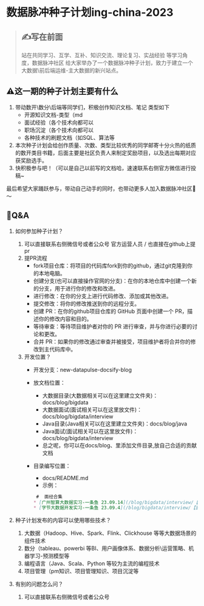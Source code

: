 # 数据脉冲种子计划ing-china-2023

> ## ✍️写在前面
>
> 站在共同学习、互学、互补、知识交流、理论复习、实战经验 等学习角度，数据脉冲社区 给大家举办了一个数据脉冲种子计划，致力于建立一个大数据\前后端运维-主大数据的新兴站点。

## ⚠️这一期的种子计划主要有什么

1. 带动数开\数分\后端等同学们，积极创作知识文档、笔记 类型如下
   * 开源知识文档-类型（md
   * 面试经验（各个技术向都可以
   * 职场沉淀（各个技术向都可以
   * 各种技术的刷题文档（如SQL、算法等
2. 本次种子计划会给创作质量、次数、类型比较优秀的同学邮寄十分火热的纸质的数开类目书籍，后面主要是社区负责人来制定奖励项目，以及选出每期对应获奖励选手。
3. 快积极参与吧！（可以是自己以前写的文档哈，速速联系右侧官方微信进行投稿~


最后希望大家踊跃参与，带动自己动手的同时，也带动更多人加入数据脉冲社区💪～

## 🤔️Q&A

1. 如何参加种子计划？
   1. 可以直接联系右侧微信号或者公众号 官方运营人员 / 也直接在github上提pr
     1. 提PR流程
        * fork项目仓库：将项目的代码库fork到你的github，通过git克隆到你的本地电脑。
        * 创建分支(也可以直接操作官网的分支)：在你的本地仓库中创建一个新的分支，用于进行你的修改和改进。   
        * 进行修改：在你的分支上进行代码修改、添加或其他改进。        
        * 提交修改：将你的修改推送到你的远程分支。 
        * 创建 PR：在你的github项目仓库的 GitHub 页面中创建一个 PR，描述你的修改内容和目的。
        * 等待审查：等待项目维护者对你的 PR 进行审查，并与你进行必要的讨论和更改。
        * 合并 PR：如果你的修改通过审查并被接受，项目维护者将合并你的修改到主代码库中。  
     2. 开发位置？
        * 开发分支：new-datapulse-docsify-blog
        * 放文档位置：
            * 大数据目录(大数据相关可以在这里建立文件夹)：docs/blog/bigdata
            * 大数据面试(面试相关可以在这里放文件)：docs/blog/bigdata/interview
            * Java目录(Java相关可以在这里建立文件夹)：docs/blog/java
            * Java面试(面试相关可以在这里放文件)：docs/blog/bigdata/interview
            * 总之呢，你可以在docs/blog、里添加文件目录,放自己合适的贡献文档
        * 目录编写位置：
            * docs/README.md
            * 示例：

            ```markdown
             #  面经合集
            * [广州智算大数据实习-一条鱼 23.09.14](/blog/bigdata/interview/【面经】广州智算大数据实习一条鱼)
            * [字节大数据开发实习-一条鱼 23.09.4](/blog/bigdata/interview/【面经】字节大数据开发实习-一条鱼)
            ```
            
2. 种子计划发布的内容可以使用哪些技术？
   1. 大数据（Hadoop、Hive、Spark、Flink、Clickhouse 等等大数据场景的组件技术
   2. 数分（tableau、powerbi 等BI、用户画像体系、数据分析\运营策略、机器学习-预测模型等
   3. 编程语言（Java、Scala、Python 等较为主流的编程技术
   4. 项目管理（pm知识、项目管理知识、项目沉淀等
3. 有别的问题怎么问？
   
   1. 可以直接联系右侧微信号或者公众号 

